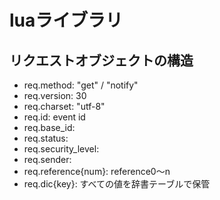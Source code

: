 # luaライブラリ

## リクエストオブジェクトの構造

* req.method: "get" / "notify"
* req.version: 30
* req.charset: "utf-8"
* req.id: event id
* req.base_id:
* req.status:
* req.security_level:
* req.sender:
* req.reference{num}: reference0～n
* req.dic{key}: すべての値を辞書テーブルで保管

